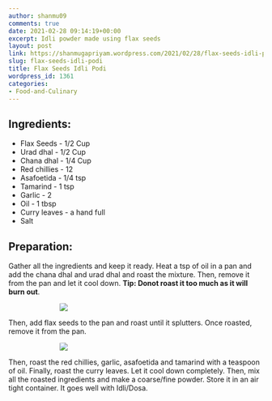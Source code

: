 ```yaml
---
author: shanmu09
comments: true
date: 2021-02-28 09:14:19+00:00
excerpt: Idli powder made using flax seeds
layout: post
link: https://shanmugapriyam.wordpress.com/2021/02/28/flax-seeds-idli-podi/
slug: flax-seeds-idli-podi
title: Flax Seeds Idli Podi
wordpress_id: 1361
categories:
- Food-and-Culinary
---
```

<style>
.square {
    float:left;
    width: 49%;
    border-radius:5%;
    padding-bottom : 40%; /* = width for a 1:1 aspect ratio */
    margin:0.5%;
    background-position:center center;
    background-repeat:no-repeat;
    background-size:cover; /* you change this to "contain" if you don't want the images to be cropped */
}
	
#break {
    clear:both;
}

.img_1{background-image:url('https://shanmugapriyam.files.wordpress.com/2021/02/00100lrportrait_00100_burst20210126173401386_cover.jpg?resize=2000%2C2000');}
.img_2{background-image:url('https://shanmugapriyam.files.wordpress.com/2021/02/00100lrportrait_00100_burst20210126173617807_cover.jpg?resize=2000%2C2000');}


.resize_fit_center {
    max-width:60%;
    max-height:60%;
    vertical-align: middle;
    display: block;
    margin-left: auto;
    margin-right: auto;
    border-radius:5%;
}

.center {
  margin: auto;
  width: 60%;
}
</style>



## Ingredients:







  * Flax Seeds - 1/2 Cup
  * Urad dhal - 1/2 Cup
  * Chana dhal - 1/4 Cup
  * Red chillies - 12
  * Asafoetida - 1/4 tsp
  * Tamarind - 1 tsp
  * Garlic - 2
  * Oil - 1 tbsp
  * Curry leaves - a hand full
  * Salt






## Preparation:







Gather all the ingredients and keep it ready. Heat a tsp of oil in a pan and add the chana dhal and urad dhal and roast the mixture. Then, remove it from the pan and let it cool down. **Tip: Donot roast it too much as it will burn out**.



<div>
	<img src="https://shanmugapriyam.files.wordpress.com/2021/02/00100lrportrait_00100_burst20210126172505997_cover.jpg?resize=2000%2C2000"  class="resize_fit_center"/>
</div>
<p/>




Then, add flax seeds to the pan and roast until it splutters. Once roasted, remove it from the pan.




<div>
	<img src="https://shanmugapriyam.files.wordpress.com/2021/02/00100lrportrait_00100_burst20210126171908339_cover-1.jpg?resize=2000%2C2000"  class="resize_fit_center"/>
</div>
<p/>



Then, roast the red chillies, garlic, asafoetida and tamarind with a teaspoon of oil. Finally, roast the curry leaves. Let it cool down completely. Then, mix all the roasted ingredients and make a coarse/fine powder. Store it in an air tight container. It goes well with Idli/Dosa.







<div class="square img_1">
</div>
<div class="square img_2">
</div>
<div id="break"> </div>
<p/>















